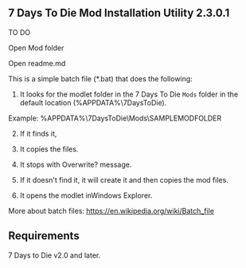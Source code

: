 ## 7 Days To Die Mod Installation Utility 2.3.0.1


TO DO

Open Mod folder

Open readme.md


This is a simple batch file (\*.bat) that does the following:

1. It looks for the modlet folder in the 7 Days To Die `Mods` folder in the default location (%APPDATA%\7DaysToDie). 

Example: %APPDATA%\7DaysToDie\Mods\SAMPLEMODFOLDER

2. If it finds it,

 1. It copies the files.

 2. It stops with Overwrite? message.

3. If it doesn't find it, it will create it and then copies the mod files.


4. It opens the modlet inWindows Explorer.


More about batch files: https://en.wikipedia.org/wiki/Batch_file

## Requirements

7 Days to Die v2.0 and later.